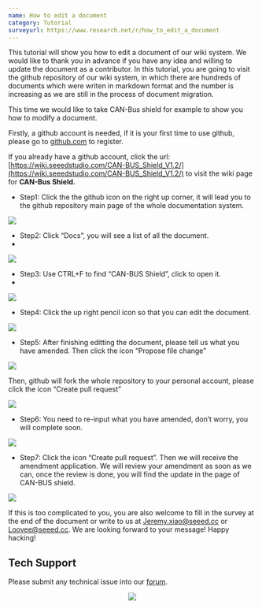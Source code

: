 ```yaml
---
name: How to edit a document
category: Tutorial
surveyurl: https://www.research.net/r/how_to_edit_a_document
---
```

This tutorial will show you how to edit a document of our wiki system. We would like to thank you in advance if you have any idea and willing to update the document as a contributor. In this tutorial, you are going to visit the github repository of our wiki system, in which there are hundreds of documents which were writen in markdown format and the number is increasing as we are still in the process of document migration.

This time we would like to take CAN-Bus shield for example to show you how to modify a document.

Firstly, a github account is needed, if it is your first time to use github, please go to [github.com](https://github.com/) to register.

If you already have a github account, click the url: [https://wiki.seeedstudio.com/CAN-BUS_Shield_V1.2/](https://wiki.seeedstudio.com/CAN-BUS_Shield_V1.2/)   to visit the wiki page for **CAN-Bus Shield.**

- Step1: Click the the github icon on the right up corner, it will lead you to the github repository main page of the whole documentation system.

![](https://files.seeedstudio.com/wiki/How_To_Edit_A_Document/img/Press%20the%20Edit%20on%20Github%20icon.jpg)

- Step2: Click “Docs”, you will see a list of all the document.
-
![](https://files.seeedstudio.com/wiki/How_To_Edit_A_Document/img/Seeed%20Docuemtn%20github%20main%20page.jpg)

- Step3: Use CTRL+F to find “CAN-BUS Shield”, click to open it.
-
![](https://files.seeedstudio.com/wiki/How_To_Edit_A_Document/img/Find%20the%20document%20in%20docs.jpg)

- Step4: Click the up right pencil icon so that you can edit the document.

![](https://files.seeedstudio.com/wiki/How_To_Edit_A_Document/img/Click%20the%20penceil%20icon%20to%20edit%20document.jpg)

- Step5: After finishing editting the document, please tell us what you have amended. Then click the icon “Propose file change”

![](https://files.seeedstudio.com/wiki/How_To_Edit_A_Document/img/tell%20us%20what%20you%20have%20changed.jpg)

Then, github will fork the whole repository to your personal account, please click the icon “Create pull request”

![](https://files.seeedstudio.com/wiki/How_To_Edit_A_Document/img/Create%20pull%20request.jpg)

- Step6: You need to re-input what you have amended, don’t worry, you will complete soon.

![](https://files.seeedstudio.com/wiki/How_To_Edit_A_Document/img/Create%20pull%20request%20again.jpg)

- Step7: Click the icon “Create pull request”. Then we will receive the amendment application. We will review your amendment as soon as we can, once the review is done, you will find the update in the page of CAN-BUS shield.

![](https://files.seeedstudio.com/wiki/How_To_Edit_A_Document/img/wait%20for%20us%20reviewing.jpg)

If this is too complicated to you, you are also welcome to fill in the survey at the end of the document or write to us at Jeremy.xiao@seeed.cc or Loovee@seeed.cc. We are looking forward to your message! Happy hacking!

## Tech Support
Please submit any technical issue into our [forum](https://forum.seeedstudio.com/). <br /><p style="text-align:center"><a href="https://www.seeedstudio.com/act-4.html?utm_source=wiki&utm_medium=wikibanner&utm_campaign=newproducts" target="_blank"><img src="https://files.seeedstudio.com/wiki/Wiki_Banner/new_product.jpg" /></a></p>